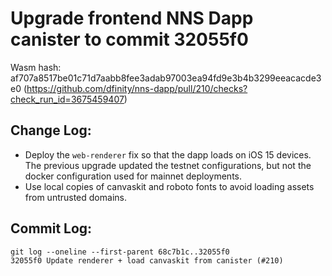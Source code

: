 # Upgrade frontend NNS Dapp canister to commit 32055f0

Wasm hash: af707a8517be01c71d7aabb8fee3adab97003ea94fd9e3b4b3299eeacacde3e0 (https://github.com/dfinity/nns-dapp/pull/210/checks?check_run_id=3675459407)

## Change Log:

* Deploy the `web-renderer` fix so that the dapp loads on iOS 15 devices. The previous upgrade updated the testnet configurations, but not the docker configuration used for mainnet deployments.
* Use local copies of canvaskit and roboto fonts to avoid loading assets from untrusted domains.

## Commit Log:

```
git log --oneline --first-parent 68c7b1c..32055f0
32055f0 Update renderer + load canvaskit from canister (#210)
```
